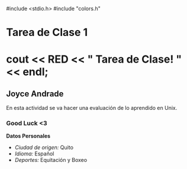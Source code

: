 #include <stdio.h> 
#include "colors.h" 

# Tarea de Clase 1
# cout << RED     << " Tarea de Clase!     " << endl;
## Joyce Andrade 
En esta actividad se va hacer una evaluación de lo aprendido en Unix.
### Good Luck <3 

**Datos Personales**
- *Ciudad de origen:* Quito 
- *Idioma:* Español 
- *Deportes:* Equitación y Boxeo 
 
